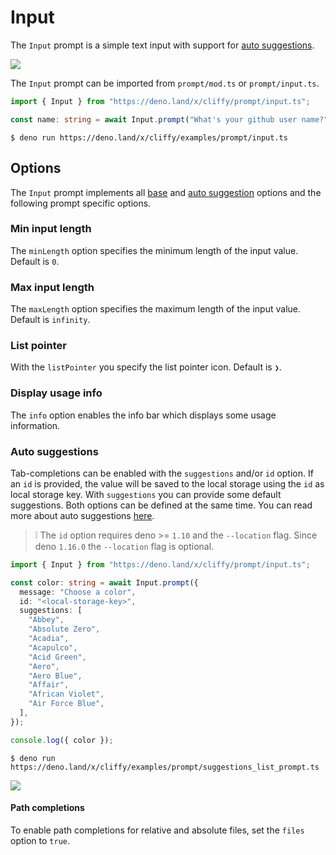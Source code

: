 # Input

The `Input` prompt is a simple text input with support for
[auto suggestions](#auto-suggestions).

![](../assets/img/input.gif)

The `Input` prompt can be imported from `prompt/mod.ts` or `prompt/input.ts`.

```typescript
import { Input } from "https://deno.land/x/cliffy/prompt/input.ts";

const name: string = await Input.prompt("What's your github user name?");
```

```console
$ deno run https://deno.land/x/cliffy/examples/prompt/input.ts
```

## Options

The `Input` prompt implements all [base](./index.md) and
[auto suggestion](../auto_suggestions.md) options and the following prompt
specific options.

### Min input length

The `minLength` option specifies the minimum length of the input value. Default
is `0`.

### Max input length

The `maxLength` option specifies the maximum length of the input value. Default
is `infinity`.

### List pointer

With the `listPointer` you specify the list pointer icon. Default is `❯`.

### Display usage info

The `info` option enables the info bar which displays some usage information.

### Auto suggestions

Tab-completions can be enabled with the `suggestions` and/or `id` option. If an
`id` is provided, the value will be saved to the local storage using the `id` as
local storage key. With `suggestions` you can provide some default suggestions.
Both options can be defined at the same time. You can read more about auto
suggestions [here](../auto_suggestions.md).

> ❕ The `id` option requires deno >= `1.10` and the `--location` flag. Since
> deno `1.16.0` the `--location` flag is optional.

```typescript
import { Input } from "https://deno.land/x/cliffy/prompt/input.ts";

const color: string = await Input.prompt({
  message: "Choose a color",
  id: "<local-storage-key>",
  suggestions: [
    "Abbey",
    "Absolute Zero",
    "Acadia",
    "Acapulco",
    "Acid Green",
    "Aero",
    "Aero Blue",
    "Affair",
    "African Violet",
    "Air Force Blue",
  ],
});

console.log({ color });
```

```console
$ deno run https://deno.land/x/cliffy/examples/prompt/suggestions_list_prompt.ts
```

![](../assets/img/suggestions.gif)

#### Path completions

To enable path completions for relative and absolute files, set the `files`
option to `true`.
